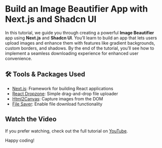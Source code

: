# Build an Image Beautifier App with Next.js and Shadcn UI

In this tutorial, we guide you through creating a powerful **Image Beautifier** app using **Next.js** and **Shadcn UI**. You’ll learn to build an app that lets users upload images and enhance them with features like gradient backgrounds, custom borders, and shadows. By the end of the tutorial, you’ll see how to implement a seamless downloading experience for enhanced user convenience.

## 🛠️ Tools & Packages Used

- [Next.js](https://nextjs.org/docs/getting-started/installation): Framework for building React applications
- [React Dropzone](https://www.npmjs.com/package/react-dropzone): Simple drag-and-drop file uploader
- [Html2Canvas](https://www.npmjs.com/package/html2canvas/v/1.4.1): Capture images from the DOM
- [File Saver](https://www.npmjs.com/package/file-saver): Enable file download functionality

## Watch the Video
If you prefer watching, check out the full tutorial on [YouTube](https://youtu.be/vikzxIRDZOU).

Happy coding!
